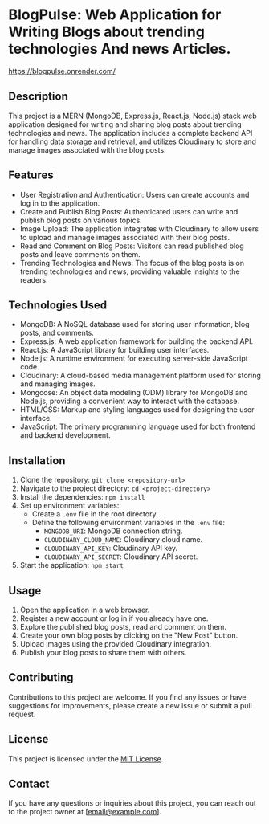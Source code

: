 # BlogPulse: Web Application for Writing Blogs about trending technologies And news Articles.
https://blogpulse.onrender.com/

## Description

This project is a MERN (MongoDB, Express.js, React.js, Node.js) stack web application designed for writing and sharing blog posts about trending technologies and news. The application includes a complete backend API for handling data storage and retrieval, and utilizes Cloudinary to store and manage images associated with the blog posts.

## Features

- User Registration and Authentication: Users can create accounts and log in to the application.
- Create and Publish Blog Posts: Authenticated users can write and publish blog posts on various topics.
- Image Upload: The application integrates with Cloudinary to allow users to upload and manage images associated with their blog posts.
- Read and Comment on Blog Posts: Visitors can read published blog posts and leave comments on them.
- Trending Technologies and News: The focus of the blog posts is on trending technologies and news, providing valuable insights to the readers.

## Technologies Used

- MongoDB: A NoSQL database used for storing user information, blog posts, and comments.
- Express.js: A web application framework for building the backend API.
- React.js: A JavaScript library for building user interfaces.
- Node.js: A runtime environment for executing server-side JavaScript code.
- Cloudinary: A cloud-based media management platform used for storing and managing images.
- Mongoose: An object data modeling (ODM) library for MongoDB and Node.js, providing a convenient way to interact with the database.
- HTML/CSS: Markup and styling languages used for designing the user interface.
- JavaScript: The primary programming language used for both frontend and backend development.

## Installation

1. Clone the repository: `git clone <repository-url>`
2. Navigate to the project directory: `cd <project-directory>`
3. Install the dependencies: `npm install`
4. Set up environment variables:
   - Create a `.env` file in the root directory.
   - Define the following environment variables in the `.env` file:
     - `MONGODB_URI`: MongoDB connection string.
     - `CLOUDINARY_CLOUD_NAME`: Cloudinary cloud name.
     - `CLOUDINARY_API_KEY`: Cloudinary API key.
     - `CLOUDINARY_API_SECRET`: Cloudinary API secret.
5. Start the application: `npm start`

## Usage

1. Open the application in a web browser.
2. Register a new account or log in if you already have one.
3. Explore the published blog posts, read and comment on them.
4. Create your own blog posts by clicking on the "New Post" button.
5. Upload images using the provided Cloudinary integration.
6. Publish your blog posts to share them with others.

## Contributing

Contributions to this project are welcome. If you find any issues or have suggestions for improvements, please create a new issue or submit a pull request.

## License

This project is licensed under the [MIT License](LICENSE).

## Contact

If you have any questions or inquiries about this project, you can reach out to the project owner at [email@example.com].
